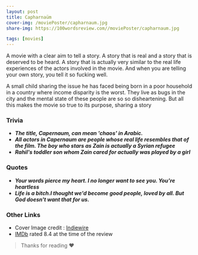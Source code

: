 ```yaml
---
layout: post
title: Capharnaüm
cover-img: /moviePoster/capharnaum.jpg
share-img: https://100wordsreview.com//moviePoster/capharnaum.jpg

tags: [movies]
---
```


A movie with a clear aim to tell a story. A story that is real and a story that is deserved to be heard. A story that is actually very similar to the real life 
experiences of the actors involved in the movie. And when you are telling your own story, you tell it so fucking well.

A small child sharing the issue he has faced being born in a poor household in a country where income disparity is the worst. They live as bugs in the city and the mental state 
of these people are so so disheartening. But all this makes the movie so true to its purpose, sharing a story

### Trivia
* ***The title, Capernaum, can mean 'chaos' in Arabic.***
* ***All actors in Capernaum are people whose real life resembles that of the film. The boy who stars as Zain is actually a Syrian refugee***
* ***Rahil's toddler son whom Zain cared for actually was played by a girl***

### Quotes
* ***Your words pierce my heart. I no longer want to see you. You're heartless***
* ***Life is a bitch.I thought we'd become good people, loved by all. But God doesn't want that for us.*** 

### Other Links
* Cover Image credit : [Indiewire](https://www.indiewire.com/wp-content/uploads/2018/05/1282356_capharnaum-fares-sokhn-e1526626109430.jpg)
* [IMDb](https://www.imdb.com/title/tt8267604/) rated 8.4 at the time of the review



> Thanks for reading ❤
